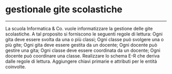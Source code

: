 # gestionale gite scolastiche
***

La scuola Informatica & Co. vuole informatizzare la gestione delle gite scolastiche. A tal proposito si forniscono le seguenti regole di lettura:
Ogni gita deve essere svolta da una o più classi;
Ogni classe può svolgere una o più gite;
Ogni gita deve essere gestita da un docente;
Ogni docente può gestire una gita;
Ogni classe deve essere coordinata da un docente;
Ogni docente può coordinare una classe.
Realizzare lo schema E-R che deriva dalle regole di lettura. Aggiungere chiavi primarie e attributi per le entità coinvolte.
